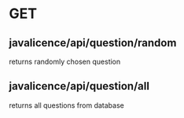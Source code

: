 # GET
## javalicence/api/question/random
returns randomly chosen question

## javalicence/api/question/all
returns all questions from database